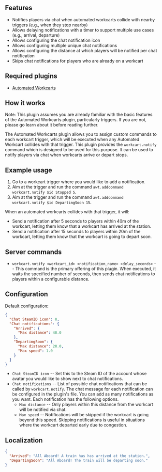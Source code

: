 ## Features

- Notifies players via chat when automated workcarts collide with nearby triggers (e.g., when they stop nearby)
- Allows delaying notifications with a timer to support multiple use cases (e.g., arrival, departure)
- Allows configuring the chat notification icon
- Allows configuring multiple unique chat notifications
- Allows configuring the distance at which players will be notified per chat notification
- Skips chat notifications for players who are already on a workcart

## Required plugins

- [Automated Workcarts](https://umod.org/plugins/automated-workcarts)

## How it works

Note: This plugin assumes you are already familiar with the basic features of the Automated Workcarts plugin, particularly triggers. If you are not, please go learn about it before reading further.

The Automated Workcarts plugin allows you to assign custom commands to each workcart trigger, which will be executed when any Automated Workcart collides with that trigger. This plugin provides the `workcart.notify` command which is designed to be used for this purpose. It can be used to notify players via chat when workcarts arrive or depart stops.

## Example usage

1. Go to a workcart trigger where you would like to add a notification.
2. Aim at the trigger and run the command `awt.addcommand workcart.notify $id Stopped 5`.
3. Aim at the trigger and run the command `awt.addcommand workcart.notify $id DepartingSoon 15`.

When an automated workcarts collides with that trigger, it will:

- Send a notification after 5 seconds to players within 40m of the workcart, letting them know that a workcart has arrived at the station.
- Send a notification after 15 seconds to players within 20m of the workcart, letting them know that the workcart is going to depart soon.

## Server commands

- `workcart.notify <workcart_id> <notification_name> <delay_seconds>` -- This command is the primary offering of this plugin. When executed, it waits the specified number of seconds, then sends chat notifications to players within a configurable distance.

## Configuration

Default configuration:

```json
{
  "Chat SteamID icon": 0,
  "Chat notifications": {
    "Arrived": {
      "Max distance": 40.0
    },
    "DepartingSoon": {
      "Max distance": 20.0,
      "Max speed": 1.0
    }
  }
}
```

- `Chat SteamID icon` -- Set this to the Steam ID of the account whose avatar you would like to show next to chat notifications.
- `Chat notifications` -- List of possible chat notifications that can be called by `workcart.notify`. The chat message for each notification can be configured in the plugin's file. You can add as many notifications as you want. Each notification has the following options.
  - `Max distance` -- Only players within this distance from the workcart will be notified via chat.
  - `Max speed` -- Notifications will be skipped if the workcart is going beyond this speed. Skipping notifications is useful in situations where the workcart departed early due to congestion.

## Localization

```json
{
  "Arrived": "All Aboard! A train has has arrived at the station.",
  "DepartingSoon": "All Aboard! The train will be departing soon."
}
```
